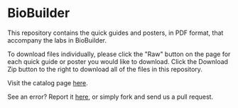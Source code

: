 BioBuilder
==========
This repository contains the quick guides and posters, in PDF format, that accompany the labs in BioBuilder.

To download files individually, please click the "Raw" button on the page for each quick guide or poster you would like to download. Click the Download Zip button to the right to download all of the files in this repository.

Visit the catalog page [here](http://shop.oreilly.com/product/0636920033783.do).

See an error? Report it [here](http://oreilly.com/catalog/errata.csp?isbn=0636920033783), or simply fork and send us a pull request.
